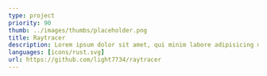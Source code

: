 ```yaml
---
type: project
priority: 90
thumb: ../images/thumbs/placeholder.png
title: Raytracer
description: Lorem ipsum dolor sit amet, qui minim labore adipisicing minim sint cillum sint consectetur cupidatat.
languages: [icons/rust.svg]
url: https://github.com/light7734/raytracer
---
```

